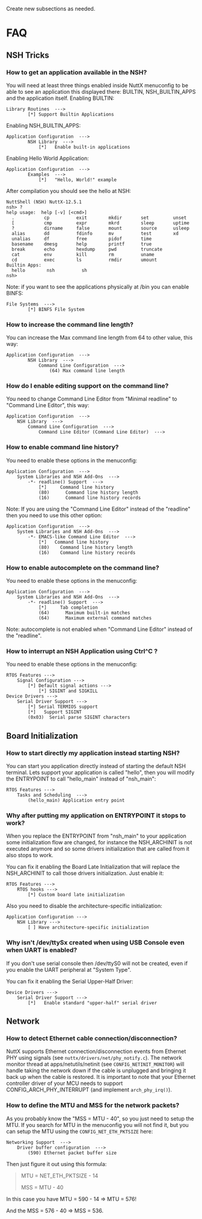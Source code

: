 <div class="todo">

Create new subsections as needed.

</div>

# FAQ

## NSH Tricks

### How to get an application available in the NSH?

You will need at least three things enabled inside NuttX menuconfig to
be able to see an application this displayed there: BUILTIN,
NSH\_BUILTIN\_APPS and the application itself. Enabling BUILTIN:

    Library Routines  --->
            [*] Support Builtin Applications

Enabling NSH\_BUILTIN\_APPS:

    Application Configuration  --->
            NSH Library  --->
                [*]   Enable built-in applications

Enabling Hello World Application:

    Application Configuration  --->
            Examples  --->
                [*]   "Hello, World!" example

After compilation you should see the hello at NSH:

``` shell
NuttShell (NSH) NuttX-12.5.1
nsh> ?
help usage:  help [-v] [<cmd>]
  .           cp          exit        mkdir       set         unset
  [           cmp         expr        mkrd        sleep       uptime
  ?           dirname     false       mount       source      usleep
  alias       dd          fdinfo      mv          test        xd
  unalias     df          free        pidof       time
  basename    dmesg       help        printf      true
  break       echo        hexdump     pwd         truncate
  cat         env         kill        rm          uname
  cd          exec        ls          rmdir       umount
Builtin Apps:
  hello        nsh          sh
nsh>
```

Note: if you want to see the applications physically at /bin you can
enable BINFS:

    File Systems  --->
            [*] BINFS File System

### How to increase the command line length?

You can increase the Max command line length from 64 to other value,
this way:

    Application Configuration  --->
            NSH Library  --->
                Command Line Configuration  --->
                    (64) Max command line length

### How do I enable editing support on the command line?

You need to change Command Line Editor from "Minimal readline" to
"Command Line Editor", this way:

    Application Configuration  --->
        NSH Library  --->
            Command Line Configuration  --->
                Command Line Editor (Command Line Editor)  --->

### How to enable command line history?

You need to enable these options in the menuconfig:

    Application Configuration  --->
        System Libraries and NSH Add-Ons  --->
            -*- readline() Support  --->
                [*]     Command line history
                (80)      Command line history length
                (16)      Command line history records

Note: If you are using the "Command Line Editor" instead of the
"readline" then you need to use this other option:

    Application Configuration  --->
        System Libraries and NSH Add-Ons  --->
            -*- EMACS-like Command Line Editor  --->
                [*]   Command line history
                (80)    Command line history length
                (16)    Command line history records

### How to enable autocomplete on the command line?

You need to enable these options in the menuconfig:

    Application Configuration  --->
        System Libraries and NSH Add-Ons  --->
            -*- readline() Support  --->
                [*]     Tab completion
                (64)      Maximum built-in matches
                (64)      Maximum external command matches

Note: autocomplete is not enabled when "Command Line Editor" instead of
the "readline".

### How to interrupt an NSH Application using Ctrl^C ?

You need to enable these options in the menuconfig:

    RTOS Features --->
        Signal Configuration --->
            [*] Default signal actions --->
                [*] SIGINT and SIGKILL
    Device Drivers --->
        Serial Driver Support --->
            [*] Serial TERMIOS support
            [*]   Support SIGINT
            (0x03)  Serial parse SIGINT characters

## Board Initialization

### How to start directly my application instead starting NSH?

You can start you application directly instead of starting the default
NSH terminal. Lets support your application is called "hello", then you
will modify the ENTRYPOINT to call "hello\_main" instead of "nsh\_main":

    RTOS Features --->
        Tasks and Scheduling  --->
            (hello_main) Application entry point

### Why after putting my application on ENTRYPOINT it stops to work?

When you replace the ENTRYPOINT from "nsh\_main" to your application
some initialization flow are changed, for instance the NSH\_ARCHINIT is
not executed anymore and so some drivers initialization that are called
from it also stops to work.

You can fix it enabling the Board Late Initialization that will replace
the NSH\_ARCHINIT to call those drivers initialization. Just enable it:

    RTOS Features --->
        RTOS hooks --->
            [*] Custom board late initialization

Also you need to disable the architecture-specific initialization:

    Application Configuration --->
        NSH Library --->
            [ ] Have architecture-specific initialization

### Why isn't /dev/ttySx created when using USB Console even when UART is enabled?

If you don't use serial console then /dev/ttyS0 will not be created,
even if you enable the UART peripheral at "System Type".

You can fix it enabling the Serial Upper-Half Driver:

    Device Drivers --->
        Serial Driver Support --->
            [*]   Enable standard "upper-half" serial driver

## Network

### How to detect Ethernet cable connection/disconnection?

NuttX supports Ethernet connection/disconnection events from Ethernet
PHY using signals (see `nuttx/drivers/net/phy_notify.c`). The network
monitor thread at apps/netutils/netinit (see `CONFIG_NETINIT_MONITOR`)
will handle taking the network down if the cable is unplugged and
bringing it back up when the cable is restored. It is important to note
that your Ethernet controller driver of your MCU needs to support
CONFIG\_ARCH\_PHY\_INTERRUPT (and implement `arch_phy_irq()`).

### How to define the MTU and MSS for the network packets?

As you probably know the "MSS = MTU - 40", so you just need to setup the
MTU. If you search for MTU in the menuconfig you will not find it, but
you can setup the MTU using the `CONFIG_NET_ETH_PKTSIZE` here:

    Networking Support  --->
        Driver buffer configuration  --->
            (590) Ethernet packet buffer size

Then just figure it out using this formula:

> MTU = NET\_ETH\_PKTSIZE - 14
> 
> MSS = MTU - 40

In this case you have MTU = 590 - 14 =\> MTU = 576\!

And the MSS = 576 - 40 =\> MSS = 536.
